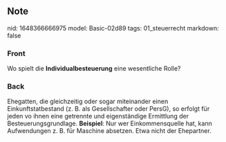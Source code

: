 ## Note
nid: 1648366666975
model: Basic-02d89
tags: 01_steuerrecht
markdown: false

### Front
Wo spielt die <b>Individualbesteuerung</b> eine wesentliche Rolle?

### Back
Ehegatten, die gleichzeitig oder sogar miteinander einen
Einkunftstatbestand (z. B. als Gesellschafter oder PersG), so
erfolgt für jeden vo ihnen eine getrennte und eigenständige
Ermittlung der Besteuerungsgrundlage. <b>Beispiel</b>: Nur wer
Einkommensquelle hat, kann Aufwendungen z. B. für Maschine
absetzen. Etwa nicht der Ehepartner.
